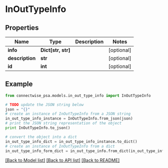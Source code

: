 # InOutTypeInfo


## Properties
Name | Type | Description | Notes
------------ | ------------- | ------------- | -------------
**info** | **Dict[str, str]** |  | [optional] 
**description** | **str** |  | [optional] 
**id** | **int** |  | [optional] 

## Example

```python
from connectwise_psa.models.in_out_type_info import InOutTypeInfo

# TODO update the JSON string below
json = "{}"
# create an instance of InOutTypeInfo from a JSON string
in_out_type_info_instance = InOutTypeInfo.from_json(json)
# print the JSON string representation of the object
print InOutTypeInfo.to_json()

# convert the object into a dict
in_out_type_info_dict = in_out_type_info_instance.to_dict()
# create an instance of InOutTypeInfo from a dict
in_out_type_info_form_dict = in_out_type_info.from_dict(in_out_type_info_dict)
```
[[Back to Model list]](../README.md#documentation-for-models) [[Back to API list]](../README.md#documentation-for-api-endpoints) [[Back to README]](../README.md)


